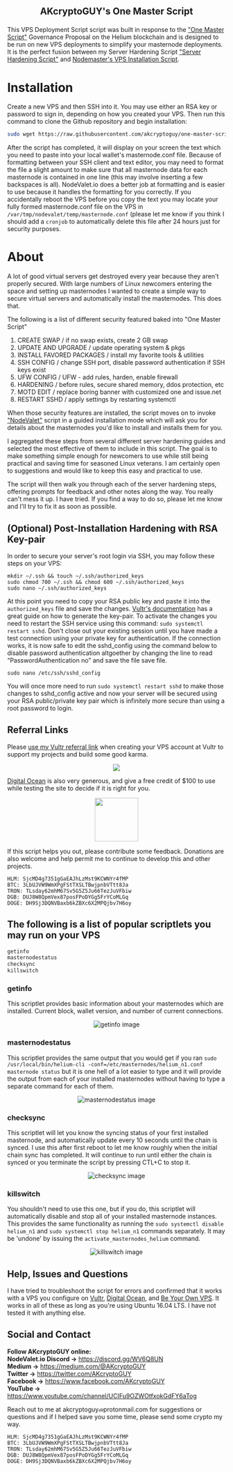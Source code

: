 ## <p align="center"> AKcryptoGUY's One Master Script</p>

This VPS Deployment Script script was built in response to the ["One Master Script"](https://heliumcha.in/t/one-master-script-server-hardening-and-masternode-installation/133/2) Governance Proposal on the Helium blockchain and is designed to be run on new VPS deployments to simplify your masternode deployments. It is the perfect fusion between my Server Hardening Script ["Server Hardening Script"](https://github.com/akcryptoguy/vps-harden) and [Nodemaster's VPS Installation Script](https://github.com/masternodes/vps).

# Installation

Create a new VPS and then SSH into it.  You may use either an RSA key or password to sign in, depending on how you created your VPS. Then run this command to clone the Github repository and begin installation:

```bash 
sudo wget https://raw.githubusercontent.com/akcryptoguy/one-master-script/master/install.sh && sudo bash install.sh
```

After the script has completed, it will display on your screen the text which you need to paste into your local wallet's masternode.conf file. Because of formatting between your SSH client and text editor, you may need to format the file a slight amount to make sure that all masternode data for each masternode is contained in one line (this may involve inserting a few backspaces is all). NodeValet.io does a better job at formatting and is easier to use because it handles the formatting for you correctly. If you accidentally reboot the VPS before you copy the text you may locate your fully formed masternode.conf file on the VPS in `/var/tmp/nodevalet/temp/masternode.conf` (please let me know if you think I should add a `cronjob` to automatically delete this file after 24 hours just for security purposes.

# About

A lot of good virtual servers get destroyed every year because they aren't properly secured. With large numbers of Linux newcomers entering the space and setting up masternodes I wanted to create a simple way to secure virtual servers and automatically install the masternodes. This does that.

The following is a list of different security featured baked into "One Master Script" 

1. CREATE SWAP / if no swap exists, create 2 GB swap
2. UPDATE AND UPGRADE / update operating system & pkgs
3. INSTALL FAVORED PACKAGES / install my favorite tools & utilities
4. SSH CONFIG / change SSH port, disable password authentication if SSH keys exist
5. UFW CONFIG / UFW - add rules, harden, enable firewall
6. HARDENING / before rules, secure shared memory, ddos protection, etc
7. MOTD EDIT / replace boring banner with customized one and issue.net
8. RESTART SSHD / apply settings by restarting systemctl

When those security features are installed, the script moves on to invoke ["NodeValet"](https://github.com/akcryptoguy/nodevalet) script in a guided installation mode which will ask you for details about the masternodes you'd like to install and installs them for you.

I aggregated these steps from several different server hardening guides and selected the most effective of them to include in this script. The goal is to make something simple enough for newcomers to use while still being practical and saving time for seasoned Linux veterans. I am certainly open to suggestions and would like to keep this easy and practical to use.

The script will then walk you through each of the server hardening steps, offering prompts for feedback and other notes along the way. You really can't mess it up. I have tried. If you find a way to do so, please let me know and I'll try to fix it as soon as possible.

## (Optional) Post-Installation Hardening with RSA Key-pair

In order to secure your server's root login via SSH, you may follow these steps on your VPS:
```
mkdir ~/.ssh && touch ~/.ssh/authorized_keys
sudo chmod 700 ~/.ssh && chmod 600 ~/.ssh/authorized_keys
sudo nano ~/.ssh/authorized_keys
```
At this point you need to copy your RSA public key and paste it into the `authorized_keys` file and save the changes.  [Vultr's documentation](https://www.vultr.com/docs/how-do-i-generate-ssh-keys/) has a great guide on how to generate the key-pair. To activate the changes you need to restart the SSH service using this command: `sudo systemctl restart sshd`. Don't close out your existing session until you have made a test connection using your private key for authentication. If the connection works, it is now safe to edit the sshd_config using the command below to disable password authentication altgoether by changing the line to read “PasswordAuthentication no” and save the file save file.
```
sudo nano /etc/ssh/sshd_config
```

You will once more need to run `sudo systemctl restart sshd` to make those changes to sshd_config active and now your server will be secured using your RSA public/private key pair which is infinitely more secure than using a root password to login.

## Referral Links

Please [use my Vultr referral link](https://www.vultr.com/?ref=7568060) when creating your VPS account at Vultr to support my projects and build some good karma.<br/>

<p align="center"><a href="https://www.vultr.com/?ref=7568060"><img src="https://www.vultr.com/media/banner_1.png"></a></p>

[Digital Ocean](https://www.digitalocean.com/?refcode=bd6020302487) is also very generous, and give a free credit of $100 to use while testing the site to decide if it is right for you.
<p align="center"><a href="https://www.digitalocean.com/?refcode=bd6020302487"><img src="http://www.rrpowered.com/wp-content/uploads/2014/06/digital-ocean-694x219.png" height="100"></a></p>

If this script helps you out, please contribute some feedback. Donations are also welcome and help permit me to continue to develop this and other projects.

```
HLM: SjcMD4g7351gGaEAJhLzMst9KCWNYr4fMP
BTC: 3LbUJVW9WmXPgFStTXSLTBwjpnbVTtt8Ja
TRON: TLsday62mhM67Sv5G5Z5Ju66TezJuVFbiw
DGB: DUJ8W8QpmVex87posFPoDYGg5FrYCoMLGq
DOGE: DH9Sj3DQNVBaxb6kZBXc6X2MPQjbv7H6oy
```

## The following is a list of popular scriptlets you may run on your VPS
```bash 
getinfo
masternodestatus
checksync
killswitch
```

### getinfo
This scriptlet provides basic information about your masternodes which are installed.  Current block, wallet version, and number of current connections.

<p align="center"><img src="/media/getinfo-helium.png" alt="getinfo image"></p>

### masternodestatus
This scriptlet provides the same output that you would get if you ran `sudo /usr/local/bin/helium-cli -conf=/etc/masternodes/helium_n1.conf masternode status` but it is one hell of a lot easier to type and it will provide the output from each of your installed masternodes without having to type a separate command for each of them.

<p align="center"><img src="/media/masternodestatus-helium1.png" alt="masternodestatus image"></p>

### checksync
This scriptlet will let you know the syncing status of your first installed masternode, and automatically update every 10 seconds until the chain is synced.  I use this after first reboot to let me know roughly when the initial chain sync has completed. It will continue to run until either the chain is synced or you terminate the script by pressing CTL+C to stop it.

<p align="center"><img src="/media/checksync-helium.png" alt="checksync image"></p>

### killswitch
You shouldn't need to use this one, but if you do, this scriptlet will automatically disable and stop all of your installed masternode instances. This provides the same functionality as running the `sudo systemctl disable helium_n1` and `sudo systemctl stop helium_n1` commands separately. It may be 'undone' by issuing the `activate_masternodes_helium` command.

<p align="center"><img src="/media/killswitch.png" alt="killswitch image"></p>

## Help, Issues and Questions

I have tried to troubleshoot the script for errors and confirmed that it works with a VPS you configure on [Vultr](https://www.vultr.com/?ref=7568060), 
[Digital Ocean](https://www.digitalocean.com/?refcode=bd6020302487), and [Be Your Own VPS](https://www.youtube.com/playlist?list=PLTblguczzdyajCPQGlpJjHUvSNV8WNsGQ). It works in all of these as long as you're using Ubuntu 16.04 LTS. I have not tested it with anything else.

## Social and Contact

**Follow AKcryptoGUY online:** <br/>
**NodeValet.io Discord →** https://discord.gg/WV6Q8UN <br/>
**Medium →** https://medium.com/@AKcryptoGUY <br/>
**Twitter →** https://twitter.com/AKcryptoGUY <br/>
**Facebook →** https://www.facebook.com/AKcryptoGUY <br/>
**YouTube →** https://www.youtube.com/channel/UCIFu9OZWOtfxokGdFY6aTog <br/>

Reach out to me at akcryptoguy<img src="https://www.freeiconspng.com/uploads/at-sign-icon-1.png" alt="@ symbol" height="11">protonmail.com for suggestions or questions and if I helped save you some time, please send some crypto my way.


```
HLM: SjcMD4g7351gGaEAJhLzMst9KCWNYr4fMP
BTC: 3LbUJVW9WmXPgFStTXSLTBwjpnbVTtt8Ja
TRON: TLsday62mhM67Sv5G5Z5Ju66TezJuVFbiw
DGB: DUJ8W8QpmVex87posFPoDYGg5FrYCoMLGq
DOGE: DH9Sj3DQNVBaxb6kZBXc6X2MPQjbv7H6oy
```
